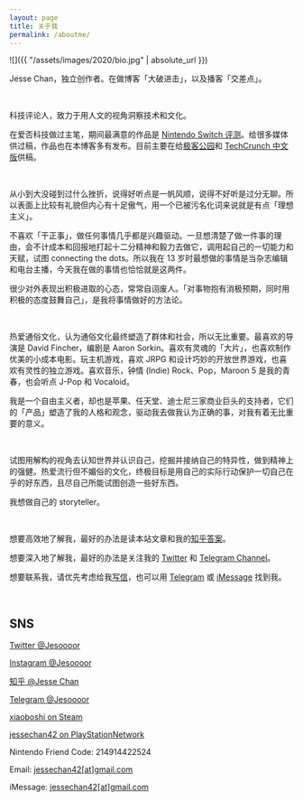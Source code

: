 ```yaml
---
layout: page
title: 关于我
permalink: /aboutme/
---
```


![]({{ "/assets/images/2020/bio.jpg" | absolute_url }})

Jesse Chan，独立创作者。在做博客「大破进击」，以及播客「交差点」。

<br>

科技评论人，致力于用人文的视角洞察技术和文化。

在爱否科技做过主笔，期间最满意的作品是 [Nintendo Switch 评测](http://www.bilibili.com/video/av9780659)。给很多媒体供过稿，作品也在本博客多有发布。目前主要在给[极客公园](https://geekpark.net)和 [TechCrunch 中文版](https://techcrunch.cn)供稿。

<br>

从小到大没碰到过什么挫折，说得好听点是一帆风顺，说得不好听是过分无聊。所以表面上比较有礼貌但内心有十足傲气，用一个已被污名化词来说就是有点「理想主义」。

不喜欢「干正事」，做任何事情几乎都是兴趣驱动。一旦想清楚了做一件事的理由，会不计成本和回报地打起十二分精神和毅力去做它，调用起自己的一切能力和天赋，试图 connecting the dots。所以我在 13 岁时最想做的事情是当杂志编辑和电台主播，今天我在做的事情也恰恰就是这两件。

很少对外表现出积极进取的心态，常常自诩废人。「对事物抱有消极预期，同时用积极的态度鼓舞自己」，是我将事情做好的方法论。

<br>

热爱通俗文化，认为通俗文化最终塑造了群体和社会，所以无比重要。最喜欢的导演是 David Fincher，编剧是 Aaron Sorkin。喜欢有灵魂的「大片」，也喜欢制作优美的小成本电影。玩主机游戏，喜欢 JRPG 和设计巧妙的开放世界游戏，也喜欢有灵性的独立游戏。喜欢音乐，钟情 (Indie) Rock、Pop，Maroon 5 是我的青春，也会听点 J-Pop 和 Vocaloid。

我是一个自由主义者，却也是苹果、任天堂、迪士尼三家商业巨头的支持者，它们的「产品」塑造了我的人格和观念，驱动我去做我认为正确的事，对我有着无比重要的意义。

<br>

试图用解构的视角去认知世界并认识自己，挖掘并接纳自己的特异性，做到精神上的强健。热爱流行但不媚俗的文化，终极目标是用自己的实际行动保护一切自己在乎的好东西，且尽自己所能试图创造一些好东西。

我想做自己的 storyteller。

<br>

想要高效地了解我，最好的办法是读本站文章和我的[知乎答案](https://www.zhihu.com/people/jesor/answers)。

想要深入地了解我，最好的办法是关注我的 [Twitter](https://twitter.com/Jesoooor) 和 [Telegram Channel](https://t.me/forwardlikehell)。

想要联系我，请优先考虑给我[写信](mailto:jessechan42@gmail.com)，也可以用 [Telegram](https://t.me/Jesoooor/) 或 [iMessage](sms:jessechan42@gmail.com) 找到我。

<br>

## SNS

[Twitter @Jesoooor](https://twitter.com/Jesoooor)

[Instagram @Jesoooor](https://www.instagram.com/jesoooor/)

[知乎 @Jesse Chan](https://www.zhihu.com/people/jesor/activities/)

[Telegram @Jesoooor](https://t.me/Jesoooor/)

[xiaoboshi on Steam](https://steamcommunity.com/id/jesor/)

[jessechan42 on PlayStationNetwork](https://psnprofiles.com/jessechan42/)

Nintendo Friend Code: 214914422524

Email: <a href="mailto:jessechan42@gmail.com">jessechan42[at]gmail.com</a>

iMessage: <a href="sms:jessechan42@gmail.com">jessechan42[at]gmail.com</a>
